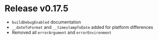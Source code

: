 # Release v0.17.5

- `buildDebugEnabled` documentation
- `__dateToFormat` and `__timestampToDate` added for platform differences
- Removed all `errorArgument` and `errorEnvironment`
